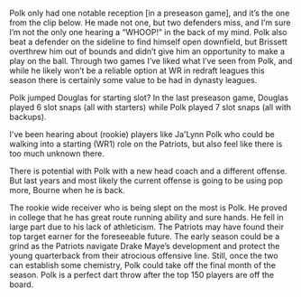 Polk only had one notable reception [in a preseason game], and it’s the one from the clip below. He made not one, but two defenders miss, and I’m sure I’m not the only one hearing a “WHOOP!” in the back of my mind. Polk also beat a defender on the sideline to find himself open downfield, but Brissett overthrew him out of bounds and didn’t give him an opportunity to make a play on the ball. Through two games I’ve liked what I’ve seen from Polk, and while he likely won’t be a reliable option at WR in redraft leagues this season there is certainly some value to be had in dynasty leagues.

Polk jumped Douglas for starting slot? In the last preseason game, Douglas played 6 slot snaps (all with starters) while Polk played 7 slot snaps (all with backups).

I've been hearing about (rookie) players like Ja'Lynn Polk who could be walking into a starting (WR1) role on the Patriots, but also feel like there is too much unknown there.

There is potential with Polk with a new head coach and a different offense. But last years and most likely the current offense is going to be using pop more, Bourne when he is back.

The rookie wide receiver who is being slept on the most is Polk. He proved in college that he has great route running ability and sure hands. He fell in large part due to his lack of athleticism. The Patriots may have found their top target earner for the foreseeable future. The early season could be a grind as the Patriots navigate Drake Maye’s development and protect the young quarterback from their atrocious offensive line. Still, once the two can establish some chemistry, Polk could take off the final month of the season. Polk is a perfect dart throw after the top 150 players are off the board.